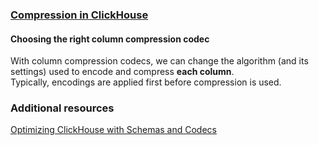 ### [Compression in ClickHouse](https://clickhouse.com/docs/en/data-compression/compression-in-clickhouse)
#### Choosing the right column compression codec
With column compression codecs, we can change the algorithm (and its settings) used to encode and compress **each column**.  
Typically, encodings are applied first before compression is used.    



### Additional resources
[Optimizing ClickHouse with Schemas and Codecs](https://clickhouse.com/blog/optimize-clickhouse-codecs-compression-schema)

